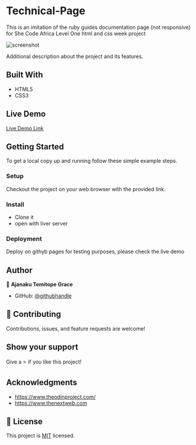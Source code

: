 # Technical-Page
This is an imitation of the ruby guides documentation page (not responsive) for She Code Africa Level One html and css week  project

![screenshot](./assets/SCAlevel.png)

Additional description about the project and its features.

## Built With

- HTML5
- CSS3


## Live Demo

[Live Demo Link](https://gracetemitope.github.io/She-Code-Africa/)


## Getting Started


To get a local copy up and running follow these simple example steps.


### Setup
Checkout the project on your web browser with the provided link.

### Install
- Clone it
- open with liver server

### Deployment
Deploy on githyb pages for testing purposes, please check the live demo



## Author

👤 **Ajanaku Temitope Grace**

- GitHub: [@githubhandle](https://github.com/Gracetemitope)

## 🤝 Contributing

Contributions, issues, and feature requests are welcome!


## Show your support

Give a ⭐️ if you like this project!

## Acknowledgments

- https://www.theodinproject.com/
- https://www.thenextweb.com

## 📝 License

This project is [MIT](./LICENSE) licensed.